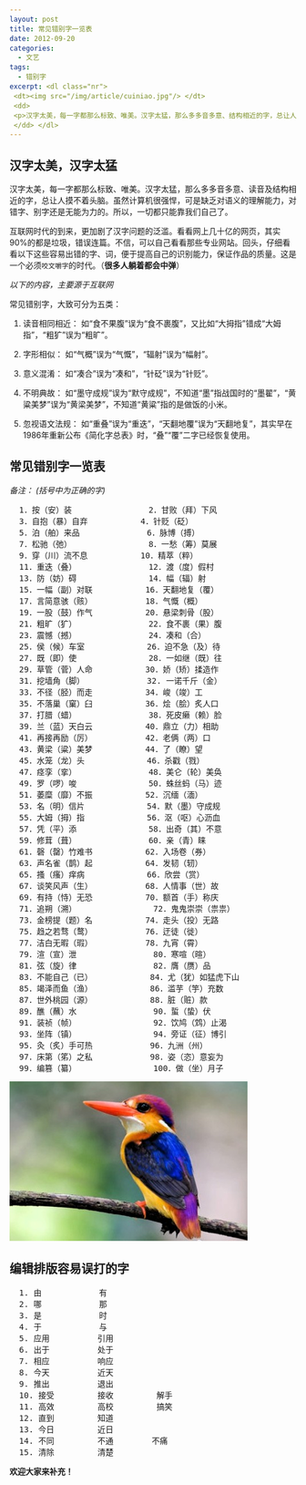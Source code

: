 ```yaml
--- 
layout: post
title: 常见错别字一览表
date: 2012-09-20
categories:
  - 文艺
tags:
  - 错别字
excerpt: <dl class="nr">
 <dt><img src="/img/article/cuiniao.jpg"/> </dt>
 <dd>
 <p>汉字太美，每一字都那么标致、唯美。汉字太猛，那么多多音多意、结构相近的字，总让人摸不着头脑。虽然计算机很强悍，可是缺乏对语义的理解能力，目前对错字、别字还是无能为力的。所以，一切都只能靠我们自己了。</p>
 </dd> </dl>
---
```

## 汉字太美，汉字太猛

汉字太美，每一字都那么标致、唯美。汉字太猛，那么多多音多意、读音及结构相近的字，总让人摸不着头脑。虽然计算机很强悍，可是缺乏对语义的理解能力，对错字、别字还是无能为力的。所以，一切都只能靠我们自己了。

互联网时代的到来，更加剧了汉字问题的泛滥。看看网上几十亿的网页，其实90%的都是垃圾，错误连篇。不信，可以自己看看那些专业网站。回头，仔细看看以下这些容易出错的字、词，便于提高自己的识别能力，保证作品的质量。这是一个必须`咬文嚼字`的时代。（__很多人躺着都会中弹__）

*以下的内容，主要源于互联网*

常见错别字，大致可分为五类：

1. 读音相同相近： 如“食不果腹”误为“食不裹腹”，又比如“大拇指”错成“大姆指”，“粗犷”误为“粗旷”。

2. 字形相似： 如“气概”误为“气慨”，“辐射”误为“幅射”。

3. 意义混淆： 如“凑合”误为“凑和”，“针砭”误为“针贬”。

4. 不明典故： 如“墨守成规”误为“默守成规”，不知道“墨”指战国时的“墨翟”，“黄粱美梦”误为“黄梁美梦”，不知道“黄粱”指的是做饭的小米。

5. 忽视语文法规： 如“重叠”误为“重迭”，“天翻地覆”误为“天翻地复”，其实早在1986年重新公布《简化字总表》时，“叠”“覆”二字已经恢复使用。

## 常见错别字一览表

*备注： (括号中为正确的字)*
<pre class="prettyprint">
  1．按（安）装                2．甘败（拜）下风
  3．自抱（暴）自弃           4．针贬（砭）
  5．泊（舶）来品              6．脉博（搏）
  7．松驰（弛）                8．一愁（筹）莫展
  9．穿（川）流不息           10．精萃（粹）
  11．重迭（叠）               12．渡（度）假村
  13．防（妨）碍               14．幅（辐）射
  15．一幅（副）对联           16．天翻地复（覆）
  17．言简意骇（赅）           18．气慨（概）
  19．一股（鼓）作气           20．悬梁刺骨（股）
  21．粗旷（犷）               22．食不裹（果）腹
  23．震憾（撼）               24．凑和（合）
  25．侯（候）车室             26．迫不急（及）待
  27．既（即）使               28．一如继（既）往
  29．草管（菅）人命           30．娇（矫）揉造作
  31．挖墙角（脚）             32. 一诺千斤（金）
  33．不径（胫）而走           34．峻（竣）工
  35．不落巢（窠）臼           36．烩（脍）炙人口
  37．打腊（蜡）               38．死皮癞（赖）脸
  39．兰（蓝）天白云           40．鼎立（力）相助
  41．再接再励（厉）           42．老俩（两）口
  43．黄梁（粱）美梦           44．了（瞭）望
  45．水笼（龙）头             46．杀戳（戮）
  47．痉孪（挛）               48．美仑（轮）美奂
  49．罗（啰）唆               50．蛛丝蚂（马）迹
  51．萎糜（靡）不振           52．沉缅（湎）
  53．名（明）信片             54．默（墨）守成规
  55．大姆（拇）指             56．沤（呕）心沥血
  57．凭（平）添               58．出奇（其）不意
  59．修茸（葺）               60．亲（青）睐
  61．磬（罄）竹难书           62．入场卷（券）
  63．声名雀（鹊）起           64．发韧（轫）
  65．搔（瘙）痒病             66．欣尝（赏）
  67．谈笑风声（生）           68．人情事（世）故
  69．有持（恃）无恐           70．额首（手）称庆
  71．追朔（溯）                72．鬼鬼崇崇（祟祟）
  73．金榜提（题）名           74．走头（投）无路
  75．趋之若骛（鹜）           76．迂徒（徙）
  77．洁白无暇（瑕）           78．九宵（霄）
  79．渲（宣）泄                80．寒喧（暄）
  81．弦（旋）律                82．膺（赝）品
  83．不能自己（已）            84．尤（犹）如猛虎下山
  85．竭泽而鱼（渔）            86．滥芋（竽）充数
  87．世外桃园（源）            88．脏（赃）款
  89．醮（蘸）水                90．蜇（蛰）伏
  91．装祯（帧）                92．饮鸠（鸩）止渴
  93．坐阵（镇）                94．旁证（征）博引
  95．灸（炙）手可热            96．九洲（州）
  97．床第（笫）之私            98．姿（恣）意妄为
  99．编篡（纂）                100．做（坐）月子
</pre>

![](/img/article/cuiniao.jpg)

## 编辑排版容易误打的字

<pre class="prettyprint">
  1. 由            有
  2. 哪            那
  3. 是            时
  4. 于            与
  5. 应用          引用
  6. 出于          处于
  7. 相应          响应
  8. 今天          近天
  9. 推出          退出
  10. 接受         接收         解手
  11. 高效         高校         搞笑
  12. 直到         知道
  13. 今日         近日
  14. 不同         不通        不痛
  15. 清除         清楚        
</pre>

__欢迎大家来补充！__



